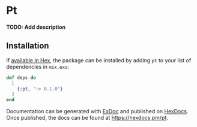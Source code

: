 # Pt

**TODO: Add description**

## Installation

If [available in Hex](https://hex.pm/docs/publish), the package can be installed
by adding `pt` to your list of dependencies in `mix.exs`:

```elixir
def deps do
  [
    {:pt, "~> 0.1.0"}
  ]
end
```

Documentation can be generated with [ExDoc](https://github.com/elixir-lang/ex_doc)
and published on [HexDocs](https://hexdocs.pm). Once published, the docs can
be found at <https://hexdocs.pm/pt>.

